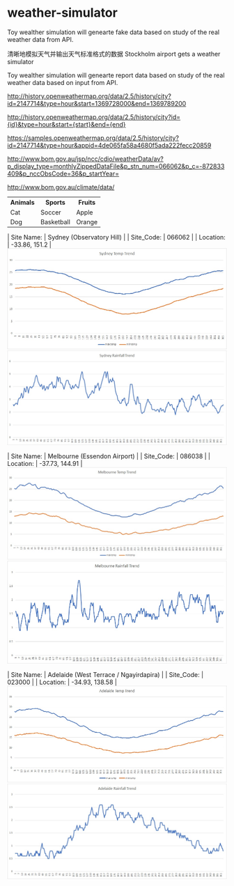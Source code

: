 # weather-simulator
Toy wealther simulation will genearte fake data based on study of the real weather data from API.

清晰地模拟天气并输出天气标准格式的数据
Stockholm airport gets a weather simulator

Toy wealther simulation will genearte report data based on study of the real weather data based on input from API.


http://history.openweathermap.org/data/2.5/history/city?id=2147714&type=hour&start=1369728000&end=1369789200

http://history.openweathermap.org/data/2.5/history/city?id={id}&type=hour&start={start}&end={end}

https://samples.openweathermap.org/data/2.5/history/city?id=2147714&type=hour&appid=4de065fa58a4680f5ada222fecc20859

http://www.bom.gov.au/jsp/ncc/cdio/weatherData/av?p_display_type=monthlyZippedDataFile&p_stn_num=066062&p_c=-872833409&p_nccObsCode=36&p_startYear=

http://www.bom.gov.au/climate/data/

<table class="tg">
  <tr>
    <th class="tg-yw4l"><b>Animals</b></th>
    <th class="tg-yw4l"><b>Sports</b></th>
    <th class="tg-yw4l"><b>Fruits</b></th>
  </tr>
  <tr>
    <td class="tg-yw4l">Cat</td>
    <td class="tg-yw4l">Soccer</td>
    <td class="tg-yw4l">Apple</td>
  </tr>
  <tr>
    <td class="tg-yw4l">Dog</td>
    <td class="tg-yw4l">Basketball</td>
    <td class="tg-yw4l">Orange</td>
  </tr>
</table>
 
| Site Name: | Sydney (Observatory Hill) |
| Site_Code: | 066062                    |
| Location:  | -33.86, 151.2             |
![picture](src/main/resources/images/sydneyTempTrend.jpg)
![picture](src/main/resources/images/sydneyRainfallTrend.jpg)

| Site Name: | Melbourne (Essendon Airport) |
| Site_Code: | 086038                       |
| Location:  | -37.73, 144.91               |
![picture](src/main/resources/images/melbourneTempTrend.jpg)
![picture](src/main/resources/images/melbourneRainfallTrend.jpg)

| Site Name: | Adelaide (West Terrace / Ngayirdapira) |
| Site_Code: | 023000                    |
| Location:  | -34.93, 138.58             |
![picture](src/main/resources/images/adelaideTempTrend.jpg)
![picture](src/main/resources/images/adelaideRainfallTrend.jpg)

